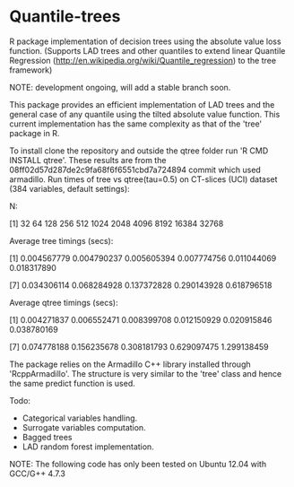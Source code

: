 Quantile-trees
==============

R package implementation of decision trees using the absolute value loss function. (Supports LAD trees and other quantiles to extend linear Quantile Regression (http://en.wikipedia.org/wiki/Quantile_regression) to the tree framework)

NOTE: development ongoing, will add a stable branch soon.

This package provides an efficient implementation of LAD trees and the general case
of any quantile using the tilted absolute value function. This current implementation
has the same complexity as that of the 'tree' package in R.

To install clone the repository and outside the qtree folder run 'R CMD INSTALL qtree'.
These results are from the 08ff02d57d287de2c9fa68f6f6551cbd7a724894 commit which used
armadillo.
Run times of tree vs qtree(tau=0.5) on CT-slices (UCI) dataset (384 variables, default settings):

N:

 [1]    32    64   128   256   512  1024  2048  4096  8192 16384 32768

Average tree timings (secs):

 [1] 0.004567779 0.004790237 0.005605394 0.007774756 0.011044069 0.018317890

 [7] 0.034306114 0.068284928 0.137372828 0.290143928 0.618796518

Average qtree timings (secs):

 [1] 0.004271837 0.006552471 0.008399708 0.012150929 0.020915846 0.038780169

 [7] 0.074778188 0.156235678 0.308181793 0.629097475 1.299138459

The package relies on the Armadillo C++ library installed through 'RcppArmadillo'. The structure
is very similar to the 'tree' class and hence the same predict function is used.

Todo:
* Categorical variables handling.
* Surrogate variables computation.
* Bagged trees
* LAD random forest implementation.


NOTE: The following code has only been tested on Ubuntu 12.04 with GCC/G++ 4.7.3